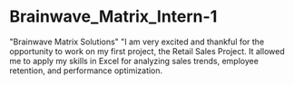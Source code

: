 # Brainwave_Matrix_Intern-1
"Brainwave Matrix Solutions" "I am very excited and thankful for the opportunity to work on my first project, the Retail Sales Project. It allowed me to apply my skills in Excel for analyzing sales trends, employee retention, and performance optimization.
